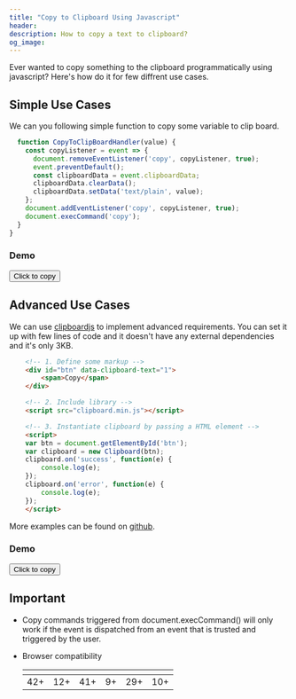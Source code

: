 ```yaml
---
title: "Copy to Clipboard Using Javascript"
header:
description: How to copy a text to clipboard?
og_image: 
---
```


Ever wanted to copy something to the clipboard programmatically using javascript? Here's how do it for few diffrent use cases.

## Simple Use Cases

We can you following simple function to copy some variable to clip board.

```javascript
  function CopyToClipBoardHandler(value) {
    const copyListener = event => {
      document.removeEventListener('copy', copyListener, true);
      event.preventDefault();
      const clipboardData = event.clipboardData;
      clipboardData.clearData();
      clipboardData.setData('text/plain', value);
    };
    document.addEventListener('copy', copyListener, true);
    document.execCommand('copy');
  }
}
```

### Demo

 <div class="wrapper">
  <button class="button" id="copy1">
  Click to copy
  </button>
</div>

## Advanced Use Cases

We can use [clipboardjs](https://clipboardjs.com/) to implement advanced requirements. You can set it up with few lines of code and it doesn't have any external dependencies and it's only 3KB.

```html
    <!-- 1. Define some markup -->
    <div id="btn" data-clipboard-text="1">
        <span>Copy</span>
    </div>

    <!-- 2. Include library -->
    <script src="clipboard.min.js"></script>

    <!-- 3. Instantiate clipboard by passing a HTML element -->
    <script>
    var btn = document.getElementById('btn');
    var clipboard = new Clipboard(btn);
    clipboard.on('success', function(e) {
        console.log(e);
    });
    clipboard.on('error', function(e) {
        console.log(e);
    });
    </script>
```
More examples can be found on [github](https://github.com/zenorocha/clipboard.js/tree/master/demo).

### Demo
 <div class="wrapper">
  <button class="button" id="copy2" data-clipboard-text="Hello Clip Board!! I am from clipboardJS.">
  Click to copy
  </button>
</div>

## Important

- Copy commands triggered from document.execCommand() will only work if the event is dispatched from an event that is trusted and triggered by the user.

- Browser compatibility

  | <i class="fa fa-chrome" aria-hidden="true"></i> | <i class="fa fa-edge" aria-hidden="true"></i> | <i class="fa fa-firefox" aria-hidden="true"></i> | <i class="fa fa-internet-explorer" aria-hidden="true"></i> | <i class="fa fa-opera" aria-hidden="true"></i> | <i class="fa fa-safari" aria-hidden="true"></i> |
  |:---:|:---:|:---:|:---:|:---:|:---:|
  | 42+ | 12+ | 41+ | 9+ | 29+ | 10+ |

<script src="https://cdnjs.cloudflare.com/ajax/libs/clipboard.js/1.7.1/clipboard.min.js"></script>

<script type="text/javascript">

function CopyToClipBoardHandler(text) {
  const copyListener = event => {
    document.removeEventListener("copy", copyListener, true);
    event.preventDefault();
    const clipboardData = event.clipboardData;
    clipboardData.clearData();
    clipboardData.setData("text/plain", text);
  };
  document.addEventListener("copy", copyListener, true);
  document.execCommand("copy");
}

var uc1 = 'Hello Clip Board!! I am from a varaible.';
var button1 = document.getElementById("copy1");

button1.addEventListener("click", function(e) {
  e.preventDefault();
  CopyToClipBoardHandler(uc1);
});

var btn = document.getElementById('copy2');
var clipboard = new Clipboard(btn);
clipboard.on('success', function(e) {
    console.log(e);
});
clipboard.on('error', function(e) {
    console.log(e);
});
</script>

